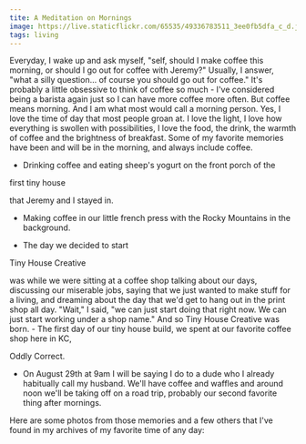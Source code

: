 ```yaml
---
tite: A Meditation on Mornings
image: https://live.staticflickr.com/65535/49336783511_3ee0fb5dfa_c_d.jpg
tags: living
---
```


Everyday, I wake up and ask myself, "self, should I make coffee this morning, or should I go out for coffee with Jeremy?" Usually, I answer, "what a silly question... of course you should go out for coffee." It's probably a little obsessive to think of coffee so much - I've considered being a barista again just so I can have more coffee more often. But coffee means morning. And I am what most would call a morning person. Yes, I love the time of day that most people groan at. I love the light, I love how everything is swollen with possibilities, I love the food, the drink, the warmth of coffee and the brightness of breakfast. Some of my favorite memories have been and will be in the morning, and always include coffee.

- Drinking coffee and eating sheep's yogurt on the front porch of the

first tiny house

that Jeremy and I stayed in.

- Making coffee in our little french press with the Rocky Mountains in the background.

- The day we decided to start

Tiny House Creative

was while we were sitting at a coffee shop talking about our days, discussing our miserable jobs, saying that we just wanted to make stuff for a living, and dreaming about the day that we'd get to hang out in the print shop all day. "Wait," I said, "we can just start doing that right now. We can just start working under a shop name." And so Tiny House Creative was born. - The first day of our tiny house build, we spent at our favorite coffee shop here in KC, 

Oddly Correct.

- On August 29th at 9am I will be saying I do to a dude who I already habitually call my husband. We'll have coffee and waffles and around noon we'll be taking off on a road trip, probably our second favorite thing after mornings.

Here are some photos from those memories and a few others that I've found in my archives of my favorite time of any day:
